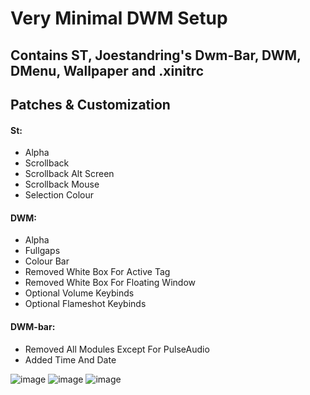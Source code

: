 # Very Minimal DWM Setup

## Contains ST, Joestandring's Dwm-Bar, DWM, DMenu, Wallpaper and .xinitrc

## Patches & Customization
#### St:
* Alpha
* Scrollback
* Scrollback Alt Screen
* Scrollback Mouse
* Selection Colour

#### DWM:
* Alpha
* Fullgaps
* Colour Bar
* Removed White Box For Active Tag
* Removed White Box For Floating Window
* Optional Volume Keybinds
* Optional Flameshot Keybinds

#### DWM-bar:
* Removed All Modules Except For PulseAudio
* Added Time And Date
  
![image](https://user-images.githubusercontent.com/90180547/133694833-fba55ed9-e30e-40ad-bcb3-7ded8d71ba8e.png)
![image](https://user-images.githubusercontent.com/90180547/133695043-e7e17a56-e6fe-4ad3-a45c-1e1bfe112571.png)
![image](https://user-images.githubusercontent.com/90180547/133695112-2aeaad1f-f459-4be7-a820-ca8d6f923e15.png)
